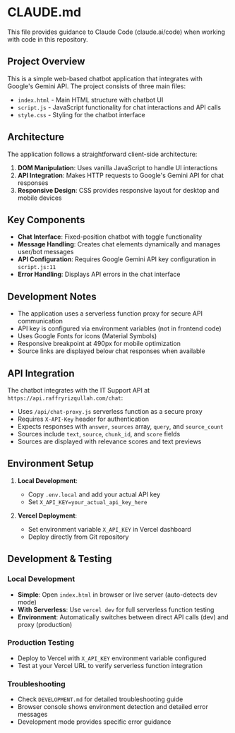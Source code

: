 # CLAUDE.md

This file provides guidance to Claude Code (claude.ai/code) when working with code in this repository.

## Project Overview

This is a simple web-based chatbot application that integrates with Google's Gemini API. The project consists of three main files:

- `index.html` - Main HTML structure with chatbot UI
- `script.js` - JavaScript functionality for chat interactions and API calls
- `style.css` - Styling for the chatbot interface

## Architecture

The application follows a straightforward client-side architecture:

1. **DOM Manipulation**: Uses vanilla JavaScript to handle UI interactions
2. **API Integration**: Makes HTTP requests to Google's Gemini API for chat responses
3. **Responsive Design**: CSS provides responsive layout for desktop and mobile devices

## Key Components

- **Chat Interface**: Fixed-position chatbot with toggle functionality
- **Message Handling**: Creates chat elements dynamically and manages user/bot messages
- **API Configuration**: Requires Google Gemini API key configuration in `script.js:11`
- **Error Handling**: Displays API errors in the chat interface

## Development Notes

- The application uses a serverless function proxy for secure API communication
- API key is configured via environment variables (not in frontend code)
- Uses Google Fonts for icons (Material Symbols)
- Responsive breakpoint at 490px for mobile optimization
- Source links are displayed below chat responses when available

## API Integration

The chatbot integrates with the IT Support API at `https://api.raffryrizqullah.com/chat`:
- Uses `/api/chat-proxy.js` serverless function as a secure proxy
- Requires `X-API-Key` header for authentication
- Expects responses with `answer`, `sources` array, `query`, and `source_count`
- Sources include `text`, `source`, `chunk_id`, and `score` fields
- Sources are displayed with relevance scores and text previews

## Environment Setup

1. **Local Development**: 
   - Copy `.env.local` and add your actual API key
   - Set `X_API_KEY=your_actual_api_key_here`

2. **Vercel Deployment**:
   - Set environment variable `X_API_KEY` in Vercel dashboard
   - Deploy directly from Git repository

## Development & Testing

### Local Development
- **Simple**: Open `index.html` in browser or live server (auto-detects dev mode)
- **With Serverless**: Use `vercel dev` for full serverless function testing
- **Environment**: Automatically switches between direct API calls (dev) and proxy (production)

### Production Testing
- Deploy to Vercel with `X_API_KEY` environment variable configured
- Test at your Vercel URL to verify serverless function integration

### Troubleshooting
- Check `DEVELOPMENT.md` for detailed troubleshooting guide
- Browser console shows environment detection and detailed error messages
- Development mode provides specific error guidance